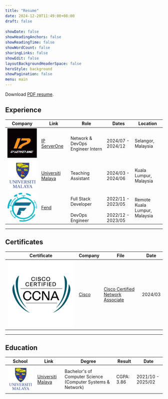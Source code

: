 ```yaml
---
title: "Resume"
date: 2024-12-20T11:49:00+08:00
draft: false

showDate: false
showHeadingAnchors: false
showReadingTime: false
showWordCount: false
sharingLinks: false
showEdit: false
layoutBackgroundHeaderSpace: false
heroStyle: background
showPagination: false
menu: main
---
```


Download <a href="/resume.pdf" target="_blank">PDF resume</a>.

## Experience

<table>
    <thead>
        <tr>
            <th>Company</th>
            <th>Link</th>
            <th>Role</th>
            <th>Dates</th>
            <th>Location</th>
        </tr>
    </thead>
    <tbody>
        <tr>
            <td><img class="customEntitityLogo bg-black" src="ipserverone.jpeg"/></td>
            <td><a href="https://www.ipserverone.com/" target="_blank">IP ServerOne</a></td>
            <td>Network & DevOps Engineer Intern</td>
            <td>2024/07 - 2024/12</td>
            <td>Selangor, Malaysia</td>
        </tr>
        <tr>
            <td><img class="customEntitityLogo bg-white" src="um.jpeg"/></td>
            <td><a href="https://www.um.edu.my/" target="_blank">Universiti Malaya</a></td>
            <td>Teaching Assistant</td>
            <td>2024/03 - 2024/06</td>
            <td>Kuala Lumpur, Malaysia</td>
        </tr>
        <tr>
            <td rowspan=3><img class="customEntitityLogo bg-white" src="fend.jpeg"/></td>
            <td rowspan=3><a href="https://www.linkedin.com/company/fend-aisecurity" target="_blank">Fend</a></td>
        </tr>
        <tr>
            <td>Full Stack Developer</td>
            <td>2022/11 - 2023/05</td>
            <td rowspan=2>Remote <br/> Kuala Lumpur, Malaysia</td>
        </tr>
        <tr>
            <td>DevOps Engineer</td>
            <td>2022/12 - 2023/05</td>
        </tr>
    </tbody>
</table>

---

## Certificates

<table>
    <thead>
        <tr>
            <th>Certificate</th>
            <th>Company</th>
            <th>File</th>
            <th>Date</th>
        </tr>
    </thead>
    <tbody>
        <tr>
            <td><img class="customEntitityLogo bg-white" src="ccna.png"/></td>
            <td><a href="https://www.cisco.com/" target="_blank">Cisco</a></td>
            <td><a href="/ccna.pdf" target="_blank">Cisco Certified Network Associate</a></td>
            <td>2024/03</td>
        </tr>
    </tbody>
</table>

---

## Education

<table>
    <thead>
        <tr>
            <th>School</th>
            <th>Link</th>
            <th>Degree</th>
            <th>Result</th>
            <th>Date</th>
        </tr>
    </thead>
    <tbody>
        <tr>
            <td><img class="customEntitityLogo bg-white" src="um.jpeg"/></td>
            <td><a href="https://www.um.edu.my/" target="_blank">Universiti Malaya</a></td>
            <td>Bachelor's of Computer Science (Computer Systems & Network)</td>
            <td>CGPA: 3.86</td>
            <td>2021/10 - 2025/02</td>
        </tr>
    </tbody>
</table>
